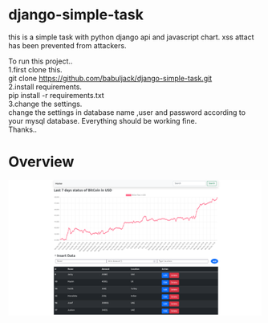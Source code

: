 
# django-simple-task
this is a simple task with python django api and javascript chart.
xss attact has been prevented from attackers.

To run this project..<br>
1.first clone this.<br>
git clone https://github.com/babuljack/django-simple-task.git <br>
2.install requirements.<br>
pip install -r requirements.txt <br>
3.change the settings.<br>
change the settings in database name ,user and password according to your mysql database.
Everything should be working fine.<br>
Thanks..

# Overview

![alt text](task.png)


